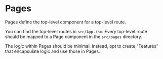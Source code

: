 # Pages

Pages define the top-level component for a top-level route. 

You can find the top-level routes in `src/App.tsx`. Every top-level route should be mapped to a Page component in the `src/pages` directory.

The logic within Pages should be minimal. Instead, opt to create "Features" that encapsulate logic and use those in Pages.